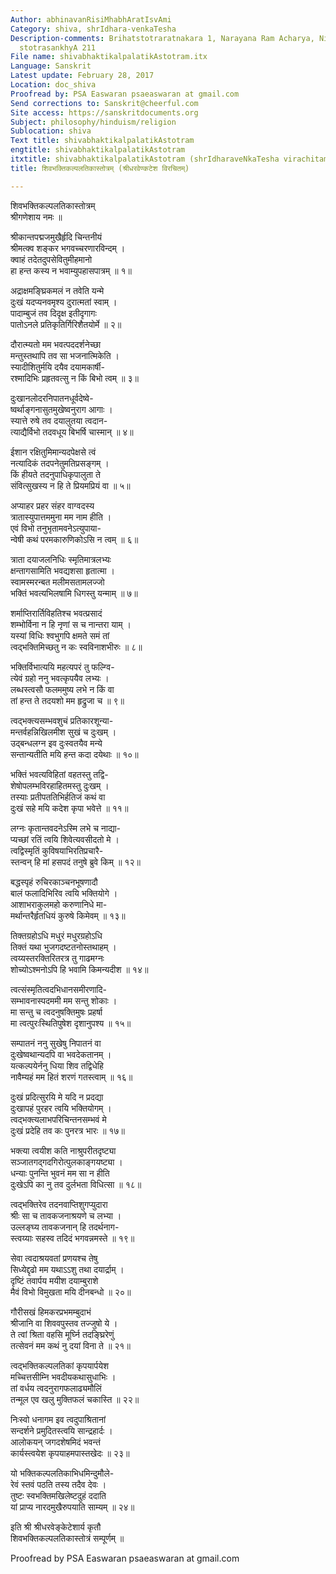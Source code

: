 ```yaml
---
Author: abhinavanRisiMhabhAratIsvAmi
Category: shiva, shrIdhara-venkaTesha
Description-comments: Brihatstotraratnakara 1, Narayana Ram Acharya, Nirnayasagar,
  stotrasankhyA 211
File name: shivabhaktikalpalatikAstotram.itx
Language: Sanskrit
Latest update: February 28, 2017
Location: doc_shiva
Proofread by: PSA Easwaran psaeaswaran at gmail.com
Send corrections to: Sanskrit@cheerful.com
Site access: https://sanskritdocuments.org
Subject: philosophy/hinduism/religion
Sublocation: shiva
Text title: shivabhaktikalpalatikAstotram
engtitle: shivabhaktikalpalatikAstotram
itxtitle: shivabhaktikalpalatikAstotram (shrIdharaveNkaTesha virachitam)
title: शिवभक्तिकल्पलतिकास्तोत्रम् (श्रीधरवेण्कटेश विरचितम्)

---
```

  
 शिवभक्तिकल्पलतिकास्तोत्रम्   
श्रीगणेशाय नमः ॥  
  
श्रीकान्तपद्मजमुखैर्हृदि चिन्तनीयं  
     श्रीमत्क्व शङ्कर भगवच्चरणारविन्दम् ।  
क्वाहं तदेतदुपसेवितुमीहमानो  
     हा हन्त कस्य न भवाम्युपहासपात्रम् ॥ १॥  
  
अद्राक्षमङ्घ्रिकमलं न तवेति यन्मे  
     दुःखं यदप्यनवमृश्य दुरात्मतां स्वाम् ।  
पादाम्बुजं तव दिदृक्ष इतीदृगागः  
     पातोऽनले प्रतिकृतिर्गिरिशैतयोर्मे ॥ २॥  
  
दौरात्म्यतो मम भवत्पददर्शनेच्छा  
     मन्तुस्तथापि तव सा भजनात्मिकेति ।  
स्यादीशितुर्मयि दयैव दयामकार्षी-  
     रश्मादिभिः प्रहृतवत्सु न किं बिभो त्वम् ॥ ३॥  
  
दुःखानलोदरनिपातनधूर्वदेष्वे-  
     ष्वर्थाङ्गनासुतमुखेष्वनुराग आगाः ।  
स्यात्ते रुषे तव दयालुतया त्वदान-  
     त्याद्यैर्विभो तदवधूय बिभर्षि चास्मान् ॥ ४॥  
  
ईशान रक्षितुमिमान्यदपेक्षसे त्वं  
     नत्यादिकं तदपनेतुमतिप्रसङ्गम् ।  
किं हीयते तदनुपाधिकृपालुता ते  
     संवित्सुखस्य न हि ते प्रियमप्रियं वा ॥ ५॥  
  
अप्याहर प्रहर संहर वाग्वदस्य  
     त्रातास्युपात्तममुना मम नाम हीति ।  
एवं विभो तनुभृतामवनेऽत्युपाया-  
     न्वेषी कथं परमकारुणिकोऽसि न त्वम् ॥ ६॥  
  
त्राता दयाजलनिधिः स्मृतिमात्रलभ्यः  
     क्षन्तागसामिति भवद्यशसा हृतात्मा ।  
स्वामस्मरन्बत मलीमसतामलज्जो  
      भक्तिं भवत्यभिलषामि धिगस्तु यन्माम् ॥ ७॥  
  
शर्माप्तिरार्तिविहतिश्च भवत्प्रसादं  
     शम्भोर्विना न हि नृणां स च नान्तरा याम् ।  
यस्यां विधिः श्वभुगपि क्षमते समं तां  
     त्वद्भक्तिमिच्छतु न कः स्वविनाशभीरुः ॥ ८॥  
  
भक्तिर्विभात्ययि महत्यपरं तु फल्ग्वि-  
     त्येवं ग्रहो ननु भवत्कृपयैव लभ्यः ।  
लब्धस्त्वसौ फलममुष्य लभे न किं वा  
     तां हन्त ते तदयशो मम हृद्रुजा च ॥ ९॥  
  
त्वद्भक्त्यसम्भवशुचं प्रतिकारशून्या-  
     मन्तर्वहन्निखिलमीश सुखं च दुःखम् ।  
उद्बन्धलग्न इव दुःस्वतयैव मन्ये  
     सन्तान्यतीति मयि हन्त कदा दयेथाः ॥ १०॥  
  
भक्तिं भवत्यविहितां वहतस्तु तद्वि-  
     शेषोपलम्भविरहाहितमस्तु दुःखम् ।  
तस्याः प्रतीपततिभिर्हतिजं कथं वा  
     दुःखं सहे मयि कदेश कृपा भवेत्ते ॥ ११॥  
  
लग्नः कृतान्तवदनेऽस्मि लभे च नाद्या-  
     प्यच्छां रतिं त्वयि शिवेत्यवसीदतो मे ।  
त्वद्विस्मृतिं  कुविषयाभिरतिप्रचारै-  
     स्तन्वन् हि मां हसपदं तनुषे ब्रुवे किम् ॥ १२॥  
  
बद्धस्पृहं रुचिरकाञ्चनभूषणादौ  
     बालं फलादिभिरिव त्वयि भक्तियोगे ।  
आशाभराकुलमहो करुणानिधे मा-  
     मर्थान्तरैर्हृतधियं कुरुषे किमेवम् ॥ १३॥  
  
तिक्तग्रहोऽधि मधुरं मधुरग्रहोऽधि  
     तिक्तं यथा भुजगदष्टतनोस्तथाहम् ।  
त्वय्यस्तरक्तिरितरत्र तु गाढमग्नः  
     शोच्योऽश्मनोऽपि हि भवामि किमन्यदीश ॥ १४॥  
  
त्वत्संस्मृतित्वदभिधानसमीरणादि-  
     सम्भावनास्पदममी मम सन्तु शोकाः ।  
मा सन्तु च त्वदनुषक्तिमुषः प्रहर्षा  
     मा त्वत्पुरःस्थितिपुषेश दृशानुपश्य ॥ १५॥  
  
सम्पातनं ननु सुखेषु निपातनं वा  
     दुःखेष्वथान्यदपि वा भवदेकतानम् ।  
यत्कल्पयेर्ननु धिया शिव तद्विधेहि  
     नावैम्यहं मम हितं शरणं गतस्त्वाम् ॥ १६॥  
  
दुःखं प्रदित्सुरयि मे यदि न प्रदद्या  
     दुःखापहं पुरहर त्वयि भक्तियोगम् ।  
त्वद्भक्त्यलाभपरिचिन्तनसम्भवं मे  
     दुःखं प्रदेहि तव कः पुनरत्र भारः ॥ १७॥  
  
भक्त्या त्वयीश कति नाश्रुपरीतदृष्ट्या  
     सञ्जातगद्गदगिरोत्पुलकाङ्गयष्ट्या ।  
धन्याः पुनन्ति भुवनं मम सा न हीति  
     दुःखेऽपि का नु तव दुर्लभता विधित्सा ॥ १८॥  
  
त्वद्भक्तिरेव तदनवाप्तिशुगप्युदारा  
     श्रीः सा च तावकजनाश्रयणे च लभ्या ।  
उल्लङ्घ्य तावकजनान् हि तदर्थनाग-  
     स्त्वय्याः सहस्व तदिदं भगवन्नमस्ते ॥ १९॥  
  
सेवा त्वदाश्रयवतां प्रणयश्च तेषु  
     सिध्येद्दृढो मम यथाऽऽशु तथा दयार्द्राम् ।  
दृष्टिं तवार्पय मयीश दयाम्बुराशे  
     मैवं विभो विमुखता मयि दीनबन्धो ॥ २०॥  
  
गौरीसखं हिमकरप्रभमम्बुदाभं  
     श्रीजानि वा शिववपुस्तव तज्जुषो ये ।  
ते त्वां श्रिता वहसि मूर्घ्नि तदङ्घ्रिरेणुं  
     तत्सेवनं मम कथं नु दयां विना ते ॥ २१॥  
  
त्वद्भक्तिकल्पलतिकां कृपयार्पयेश  
     मच्चित्तसीम्नि भवदीयकथासुधाभिः ।  
तां वर्धय त्वदनुरागफलाढ्यमौलिं  
     तन्मूल एव खलु मुक्तिफलं चकास्ति ॥ २२॥  
  
निःस्वो धनागम इव त्वदुपाश्रितानां  
     सन्दर्शने प्रमुदितस्त्वयि सान्द्रहार्दः ।  
आलोकयन् जगदशेषमिदं भवन्तं  
     कार्यस्त्वयेश कृपयाहमपास्तखेदः ॥ २३॥  
  
यो भक्तिकल्पलतिकाभिधमिन्दुमौले-  
     रेवं स्तवं पठति तस्य तदैव देवः ।  
तुष्टः स्वभक्तिमखिलेष्टदुहं ददाति  
     यां प्राप्य नारदमुखैरुपयाति साम्यम् ॥ २४॥  
  
इति श्री श्रीधरवेङ्केटेशार्य कृतौ  
                शिवभक्तिकल्पलतिकास्तोत्रं सम्पूर्णम् ॥  
  
  
Proofread by PSA Easwaran psaeaswaran at gmail.com  
  
